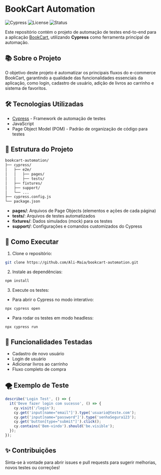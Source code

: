 # BookCart Automation

![Cypress](https://img.shields.io/badge/Cypress-Testing-green)
![License](https://img.shields.io/badge/license-MIT-blue.svg)
![Status](https://img.shields.io/badge/status-In%20Development-yellow)

Este repositório contém o projeto de automação de testes end-to-end para a aplicação [BookCart](https://bookcart.azurewebsites.net/), utilizando **Cypress** como ferramenta principal de automação.

## 📚 Sobre o Projeto

O objetivo deste projeto é automatizar os principais fluxos do e-commerce BookCart, garantindo a qualidade das funcionalidades essenciais da aplicação, como login, cadastro de usuário, adição de livros ao carrinho e sistema de favoritos.

## 🛠 Tecnologias Utilizadas

- [Cypress](https://www.cypress.io/) - Framework de automação de testes
- JavaScript
- Page Object Model (POM) - Padrão de organização de código para testes

## 📄 Estrutura do Projeto

```bash
bookcart-automation/
├── cypress/
│   ├── e2e/
│   │   ├── pages/
│   │   ├── tests/
│   ├── fixtures/
│   ├── support/
│   └── ...
├── cypress.config.js
└── package.json
```

- **pages/**: Arquivos de Page Objects (elementos e ações de cada página)
- **tests/**: Arquivos de testes automatizados
- **fixtures/**: Dados simulados (mock) para os testes
- **support/**: Configurações e comandos customizados do Cypress

## 🚀 Como Executar

1. Clone o repositório:

```bash
git clone https://github.com/Ali-Maia/bookcart-automation.git
```

2. Instale as dependências:

```bash
npm install
```

3. Execute os testes:

- Para abrir o Cypress no modo interativo:

```bash
npx cypress open
```

- Para rodar os testes em modo headless:

```bash
npx cypress run
```

## 📌 Funcionalidades Testadas

- Cadastro de novo usuário
- Login de usuário
- Adicionar livros ao carrinho
- Fluxo completo de compra

## 🌪️ Exemplo de Teste

```javascript
describe('Login Test', () => {
  it('Deve fazer login com sucesso', () => {
    cy.visit('/login');
    cy.get('input[name="email"]').type('usuario@teste.com');
    cy.get('input[name="password"]').type('senhaSegura123');
    cy.get('button[type="submit"]').click();
    cy.contains('Bem-vindo').should('be.visible');
  });
});
```

## ✨ Contribuições

Sinta-se à vontade para abrir issues e pull requests para sugerir melhorias, novos testes ou correções!
